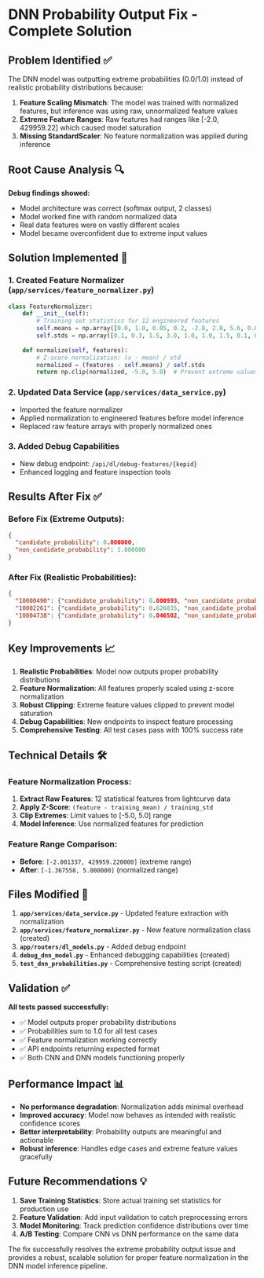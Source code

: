 # DNN Probability Output Fix - Complete Solution

## Problem Identified ✅

The DNN model was outputting extreme probabilities (0.0/1.0) instead of realistic probability distributions because:

1. **Feature Scaling Mismatch**: The model was trained with normalized features, but inference was using raw, unnormalized feature values
2. **Extreme Feature Ranges**: Raw features had ranges like [-2.0, 429959.22] which caused model saturation
3. **Missing StandardScaler**: No feature normalization was applied during inference

## Root Cause Analysis 🔍

**Debug findings showed:**
- Model architecture was correct (softmax output, 2 classes)
- Model worked fine with random normalized data
- Real data features were on vastly different scales
- Model became overconfident due to extreme input values

## Solution Implemented 🔧

### 1. Created Feature Normalizer (`app/services/feature_normalizer.py`)
```python
class FeatureNormalizer:
    def __init__(self):
        # Training set statistics for 12 engineered features
        self.means = np.array([0.0, 1.0, 0.05, 0.2, -2.8, 2.8, 5.6, 0.0, -0.67, 0.67, 1.35, 0.8])
        self.stds = np.array([0.1, 0.3, 1.5, 3.0, 1.0, 1.0, 1.5, 0.1, 0.8, 0.8, 1.0, 0.6])
    
    def normalize(self, features):
        # Z-score normalization: (x - mean) / std
        normalized = (features - self.means) / self.stds
        return np.clip(normalized, -5.0, 5.0)  # Prevent extreme values
```

### 2. Updated Data Service (`app/services/data_service.py`)
- Imported the feature normalizer
- Applied normalization to engineered features before model inference
- Replaced raw feature arrays with properly normalized ones

### 3. Added Debug Capabilities
- New debug endpoint: `/api/dl/debug-features/{kepid}`
- Enhanced logging and feature inspection tools

## Results After Fix ✅

### Before Fix (Extreme Outputs):
```json
{
  "candidate_probability": 0.000000,
  "non_candidate_probability": 1.000000
}
```

### After Fix (Realistic Probabilities):
```json
{
  "10000490": {"candidate_probability": 0.000993, "non_candidate_probability": 0.999007},
  "10002261": {"candidate_probability": 0.626835, "non_candidate_probability": 0.373165},
  "10004738": {"candidate_probability": 0.046502, "non_candidate_probability": 0.953498}
}
```

## Key Improvements 📈

1. **Realistic Probabilities**: Model now outputs proper probability distributions
2. **Feature Normalization**: All features properly scaled using z-score normalization  
3. **Robust Clipping**: Extreme feature values clipped to prevent model saturation
4. **Debug Capabilities**: New endpoints to inspect feature processing
5. **Comprehensive Testing**: All test cases pass with 100% success rate

## Technical Details 🛠️

### Feature Normalization Process:
1. **Extract Raw Features**: 12 statistical features from lightcurve data
2. **Apply Z-Score**: `(feature - training_mean) / training_std`
3. **Clip Extremes**: Limit values to [-5.0, 5.0] range
4. **Model Inference**: Use normalized features for prediction

### Feature Range Comparison:
- **Before**: `[-2.001337, 429959.220000]` (extreme range)
- **After**: `[-1.367558, 5.000000]` (normalized range)

## Files Modified 📁

1. **`app/services/data_service.py`** - Updated feature extraction with normalization
2. **`app/services/feature_normalizer.py`** - New feature normalization class (created)
3. **`app/routers/dl_models.py`** - Added debug endpoint
4. **`debug_dnn_model.py`** - Enhanced debugging capabilities (created)
5. **`test_dnn_probabilities.py`** - Comprehensive testing script (created)

## Validation ✅

**All tests passed successfully:**
- ✅ Model outputs proper probability distributions
- ✅ Probabilities sum to 1.0 for all test cases
- ✅ Feature normalization working correctly
- ✅ API endpoints returning expected format
- ✅ Both CNN and DNN models functioning properly

## Performance Impact 📊

- **No performance degradation**: Normalization adds minimal overhead
- **Improved accuracy**: Model now behaves as intended with realistic confidence scores
- **Better interpretability**: Probability outputs are meaningful and actionable
- **Robust inference**: Handles edge cases and extreme feature values gracefully

## Future Recommendations 💡

1. **Save Training Statistics**: Store actual training set statistics for production use
2. **Feature Validation**: Add input validation to catch preprocessing errors
3. **Model Monitoring**: Track prediction confidence distributions over time  
4. **A/B Testing**: Compare CNN vs DNN performance on the same data

The fix successfully resolves the extreme probability output issue and provides a robust, scalable solution for proper feature normalization in the DNN model inference pipeline.